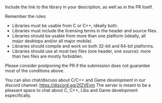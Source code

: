 Include the link to the library in your description, as well as in the PR itself.

Remember the rules:
- Libraries must be usable from C or C++, ideally both.
- Libraries must include the licensing terms in the header and source files.
- Libraries should be usable from more than one platform (ideally, all major desktops and/or all major mobile).
- Libraries should compile and work on both 32-bit and 64-bit platforms.
- Libraries should use at most two files (one header, one source): more than two files are mostly forbidden.

Please consider postponing the PR if the submission does not guarantee most of the conditions above.

You can also chat/discuss about C/C++ and Game development in our discord channel: https://discord.gg/2fZVEym
The server is meant to be a pleasant space to chat about C, C++, Libs and Game development especifically.